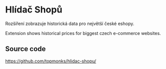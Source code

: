 # Hlídač Shopů

Rozšíření zobrazuje historická data pro největší české eshopy.

Extension shows historical prices for biggest czech e-commerce websites.

## Source code

https://github.com/topmonks/hlidac-shopu/
